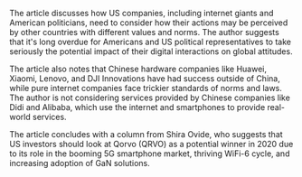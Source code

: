 The article discusses how US companies, including internet giants and American politicians, need to consider how their actions may be perceived by other countries with different values and norms. The author suggests that it's long overdue for Americans and US political representatives to take seriously the potential impact of their digital interactions on global attitudes.

The article also notes that Chinese hardware companies like Huawei, Xiaomi, Lenovo, and DJI Innovations have had success outside of China, while pure internet companies face trickier standards of norms and laws. The author is not considering services provided by Chinese companies like Didi and Alibaba, which use the internet and smartphones to provide real-world services.

The article concludes with a column from Shira Ovide, who suggests that US investors should look at Qorvo (QRVO) as a potential winner in 2020 due to its role in the booming 5G smartphone market, thriving WiFi-6 cycle, and increasing adoption of GaN solutions.